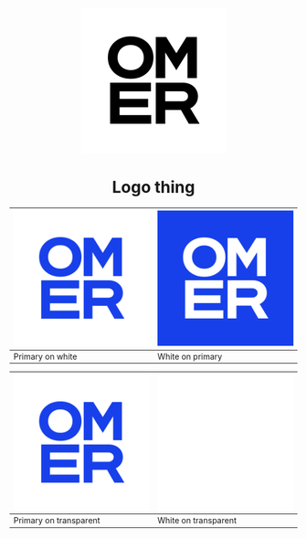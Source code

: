 <div align="center"><center>

![logo](./logo/logo.svg)

# Logo thing

</center></div>

| ![Primary on white logo](./logo/logo-primary-on-white.png) | ![White on primary logo](./logo/logo-white-on-primary.png) |
| ---------------------------------------------------------- | ---------------------------------------------------------- |
| Primary on white                                           | White on primary                                           |

| ![Primary on transparent logo](./logo/logo-primary-on-transparent.png) | ![White on transparent logo](./logo/logo-white-on-transparent.png) |
| ---------------------------------------------------------------------- | ------------------------------------------------------------------ |
| Primary on transparent                                                 | White on transparent                                               |
